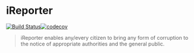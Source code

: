 # iReporter

[![Build Status](https://travis-ci.org/Paul-Taiwo/iReporter.svg?branch=develop)](https://travis-ci.org/Paul-Taiwo/iReporter)[![codecov](https://codecov.io/gh/Paul-Taiwo/iReporter/branch/develop/graph/badge.svg)](https://codecov.io/gh/Paul-Taiwo/iReporter)

> iReporter enables any/every citizen to bring any form of corruption to the notice of appropriate authorities and the general public.

